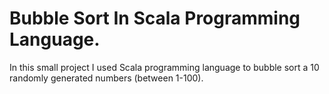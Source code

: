 # Bubble Sort In Scala Programming Language.
In this small project I used Scala programming language to bubble sort a 10 randomly generated numbers (between 1-100). 
